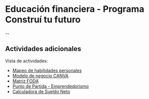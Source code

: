 # Educación financiera - Programa Construí tu futuro
--
## Actividades adicionales

Vista de actividades:

- [Mapeo de habilidades personales](https://eduadistancia.github.io/EF-Actividades/MapeoHP/)
- [Modelo de negocio CANVA](https://eduadistancia.github.io/EF-Actividades/CanvasBM/)
- [Matriz FODA](https://eduadistancia.github.io/EF-Actividades/MatrizFODA/)
- [Punto de Partida - Emprendedorismo](https://eduadistancia.github.io/EF-Actividades/PuntoDePartida/)
- [Calculadora de Sueldo Neto](https://eduadistancia.github.io/EF-Actividades/CalculadorSN/)